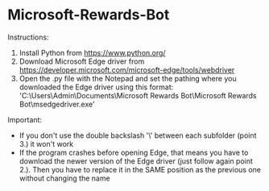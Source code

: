 # Microsoft-Rewards-Bot

Instructions:
1. Install Python from https://www.python.org/
2. Download Microsoft Edge driver from https://developer.microsoft.com/microsoft-edge/tools/webdriver
3. Open the .py file with the Notepad and set the pathing where you downloaded the Edge driver using this format: 'C:\\Users\\Admin\\Documents\\Microsoft Rewards Bot\\Microsoft Rewards Bot\\msedgedriver.exe'

Important:
- If you don't use the double backslash '\\' between each subfolder (point 3.) it won't work
- If the program crashes before opening Edge, that means you have to download the newer version of the Edge driver (just follow again point 2.). Then you have to replace it in the SAME position as the previous one without changing the name
